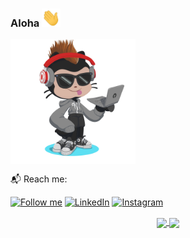 ### Aloha <img src="https://raw.githubusercontent.com/ABSphreak/ABSphreak/master/gifs/Hi.gif" width="30">  

<img align="center" heigth="250" width="200" src="https://github.com/TharindaDilshan/TharindaDilshan/blob/main/octocat.png"/>

<!--
<img title="Tharinda's GitHub Stats" align="right" heigth="300" width="400" src="https://github.com/TharindaDilshan/TharindaDilshan/blob/main/octocat.png"/>
-->

📬 Reach me:

[<img src="https://img.shields.io/github/followers/TharindaDilshan?label=follow&style=social" height="22" title="Follow me" />](https://github.com/TharindaDilshan) 
[<img src="https://img.shields.io/badge/-LinkedIn-blue?style=flat-square&logo=Linkedin&logoColor=white&link=https://www.linkedin.com/in/tharinda-dilshan-piyadasa" height="22" title="LinkedIn" />](https://www.linkedin.com/in/tharinda-dilshan-piyadasa) 
[<img src="https://img.shields.io/badge/-Instagram-purple?style=flat-square&logo=Instagram&logoColor=white&link=https://www.instagram.com/tharinda_dilshan97" height="22" title="Instagram" />](https://www.instagram.com/tharinda_dilshan97)

<p align="center">
  <a href="https://github.com/TharindaDilshan/github-readme-stats">
    <img
      align="center"
      src="https://github-readme-stats.vercel.app/api/top-langs/?username=TharindaDilshan&exclude_repo=cravingslk-cms-joomla&langs_count=6&layout=compact&theme=tokyonight"
    />
  </a>
  <a href="https://github.com/TharindaDilshan/github-readme-stats">
    <img
      align="center"
      height="165"
      src="https://github-readme-stats.vercel.app/api?username=TharindaDilshan&count_private=true&show_icons=true&custom_title=Github%20Stats&theme=tokyonight"
    />
  </a>
</p>

<!--
**TharindaDilshan/TharindaDilshan** is a ✨ _special_ ✨ repository because its `README.md` (this file) appears on your GitHub profile.

Here are some ideas to get you started:

- 🔭 I’m currently working on ...
- 🌱 I’m currently learning ...
- 👯 I’m looking to collaborate on ...
- 🤔 I’m looking for help with ...
- 💬 Ask me about ...
- 📫 How to reach me: ...
- 😄 Pronouns: ...
- ⚡ Fun fact: ...
-->
